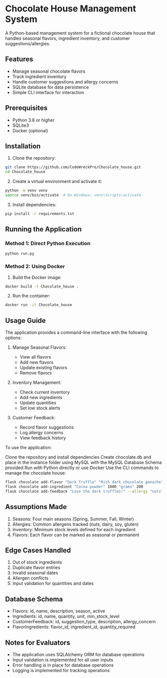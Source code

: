 # Chocolate House Management System

A Python-based management system for a fictional chocolate house that handles seasonal flavors, ingredient inventory, and customer suggestions/allergies.

## Features
- Manage seasonal chocolate flavors
- Track ingredient inventory
- Handle customer suggestions and allergy concerns
- SQLite database for data persistence
- Simple CLI interface for interaction

## Prerequisites
- Python 3.8 or higher
- SQLite3
- Docker (optional)

## Installation

1. Clone the repository:
```bash
git clone https://github.com/CodeWreckPro/Chocolate_house.git
cd Chocolate_house
```

2. Create a virtual environment and activate it:
```bash
python -m venv venv
source venv/bin/activate  # On Windows: venv\Scripts\activate
```

3. Install dependencies:
```bash
pip install -r requirements.txt
```

## Running the Application

### Method 1: Direct Python Execution
```bash
python run.py
```

### Method 2: Using Docker
1. Build the Docker image:
```bash
docker build -t Chocolate_house .
```

2. Run the container:
```bash
docker run -it Chocolate_house
```

## Usage Guide

The application provides a command-line interface with the following options:

1. Manage Seasonal Flavors:
   - View all flavors
   - Add new flavors
   - Update existing flavors
   - Remove flavors

2. Inventory Management:
   - Check current inventory
   - Add new ingredients
   - Update quantities
   - Set low stock alerts

3. Customer Feedback:
   - Record flavor suggestions
   - Log allergy concerns
   - View feedback history

To use the application:

Clone the repository and install dependencies
Create chocolate.db and place in the instance folder using MySQL with the MySQL Database Schema provided
Run with Python directly or use Docker
Use the CLI commands to manage the chocolate house:
```bash
flask chocolate add-flavor "Dark Truffle" "Rich dark chocolate ganache" "Winter"
flask chocolate add-ingredient "Cocoa powder" 1000 "grams" 200
flask chocolate add-feedback "Love the dark truffles!" --allergy "nuts"
```

## Assumptions Made
1. Seasons: Four main seasons (Spring, Summer, Fall, Winter)
2. Allergies: Common allergens tracked (nuts, dairy, soy, gluten)
3. Inventory: Minimum stock levels defined for each ingredient
4. Flavors: Each flavor can be marked as seasonal or permanent

## Edge Cases Handled
1. Out of stock ingredients
2. Duplicate flavor entries
3. Invalid seasonal dates
4. Allergen conflicts
5. Input validation for quantities and dates

## Database Schema
- Flavors: id, name, description, season, active
- Ingredients: id, name, quantity, unit, min_stock_level
- CustomerFeedback: id, suggestion_type, description, allergy_concern
- FlavorIngredients: flavor_id, ingredient_id, quantity_required

## Notes for Evaluators
- The application uses SQLAlchemy ORM for database operations
- Input validation is implemented for all user inputs
- Error handling is in place for database operations
- Logging is implemented for tracking operations
